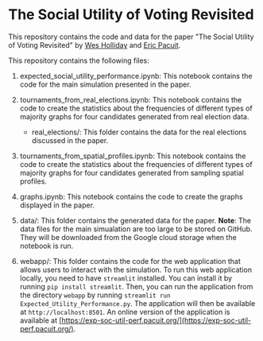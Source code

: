# The Social Utility of Voting Revisited

This repository contains the code and data for the paper "The Social Utility of Voting Revisited" by [Wes Holliday](https://sites.google.com/site/wesholliday/) and [Eric Pacuit](https://pacuit.org/). 

This repository contains the following files: 

1. expected_social_utility_performance.ipynb: This notebook contains the code for the main simulation presented in the paper. 

2. tournaments_from_real_elections.ipynb: This notebook contains the code to create the statistics about the frequencies of different types of majority graphs for four candidates generated from real election data. 
    * real_elections/: This folder contains the data for the real elections discussed in the paper.

4. tournaments_from_spatial_profiles.ipynb: This notebook contains the code to create the statistics about the frequencies of different types of majority graphs for four candidates generated from sampling spatial profiles.

3. graphs.ipynb: This notebook contains the code to create the graphs displayed in the paper.

4. data/: This folder contains the generated data for the paper.
**Note**: The data files for the main simualation are too large to be stored on GitHub.  They will be downloaded from the Google cloud storage when the notebook is run.  

5. webapp/: This folder contains the code for the web application that allows users to interact with the simulation.  To run this web application locally, you need to have ``streamlit`` installed.  You can install it by running ``pip install streamlit``.  Then, you can run the application from the directory ``webapp`` by running ``streamlit run Expected_Utility_Performance.py``.  The application will then be available at ``http://localhost:8501``.  An online version of the application is available at [https://exp-soc-util-perf.pacuit.org/](https://exp-soc-util-perf.pacuit.org/).
